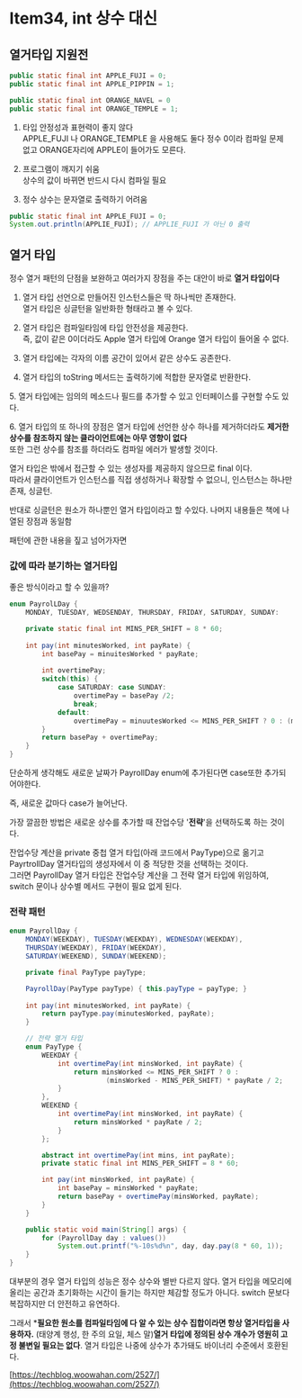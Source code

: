 # Item34, int 상수 대신

## 열거타입 지원전

```java
public static final int APPLE_FUJI = 0;
public static final int APPLE_PIPPIN = 1;

public static final int ORANGE_NAVEL = 0
public static final int ORANGE_TEMPLE = 1;
```

1. 타입 안정성과 표현력이 좋지 않다  
APPLE_FUJI 나 ORANGE_TEMPLE 을 사용해도 둘다 정수 0이라 컴파일 문제 없고 ORANGE자리에 APPLE이 들어가도 모른다.

1. 프로그램이 깨지기 쉬움  
상수의 값이 바뀌면 반드시 다시 컴파일 필요

1. 정수 상수는 문자열로 출력하기 어려움

```java
public static final int APPLE_FUJI = 0;
System.out.println(APPLIE_FUJI); // APPLIE_FUJI 가 아닌 0 출력
```

## 열거 타입

정수 열거 패턴의 단점을 보완하고 여러가지 장점을 주는 대안이 바로 **열거 타입이다**   

1. 열거 타입 선언으로 만들어진 인스턴스들은 딱 하나씩만 존재한다.  
열거 타입은 싱글턴을 일반화한 형태라고 볼 수 있다.

2. 열거 타입은 컴파일타임에 타입 안전성을 제공한다.  
즉, 값이 같은 0이더라도 Apple 열거 타입에 Orange 열거 타입이 들어올 수 없다.  

3. 열거 타입에는 각자의 이름 공간이 있어서 같은 상수도 공존한다.

4. 열거 타입의 toString 메서드는 출력하기에 적합한 문자열로 반환한다.

5. 열거 타입에는 임의의 메소드나 필드를 추가할 수 있고 인터페이스를 구현할 수도 있다.

6. 열거 타입의 또 하나의 장점은 열거 타입에 선언한 상수 하나를 제거하더라도 **제거한 상수를 참조하지 않는 클라이언트에는 아무 영향이 없다**  
    또한 그런 상수를 참조를 하더라도 컴파일 에러가 발생할 것이다.

열거 타입은 밖에서 접근할 수 있는 생성자를 제공하지 않으므로 final 이다.   
따라서 클라이언트가 인스턴스를 직접 생성하거나 확장할 수 없으니, 인스턴스는 하나만 존재, 싱글턴.  

반대로 싱글턴은 원소가 하나뿐인 열거 타입이라고 할 수있다. 나머지 내용들은 책에 나열된 장점과 동일함  

패턴에 관한 내용을 짚고 넘어가자면 

### 값에 따라 분기하는 열거타입  
좋은 방식이라고 할 수 있을까?

```java
enum PayrolLDay {
    MONDAY, TUESDAY, WEDSENDAY, THURSDAY, FRIDAY, SATURDAY, SUNDAY:

    private static final int MINS_PER_SHIFT = 8 * 60;
    
    int pay(int minutesWorked, int payRate) {
        int basePay = minuitesWorked * payRate;
        
        int overtimePay;
        switch(this) {
            case SATURDAY: case SUNDAY:
                overtimePay = basePay /2;
                break;
            default:
                overtimePay = minuutesWorked <= MINS_PER_SHIFT ? 0 : (minutesWorked - MINS_PER_SHIFT) * payRate /  2;
        }
        return basePay + overtimePay;
    }
}
```

단순하게 생각해도 새로운 날짜가 PayrollDay enum에 추가된다면 case또한 추가되어야한다. 

즉, 새로운 값마다 case가 늘어난다.

가장 깔끔한 방법은 새로운 상수를 추가할 때 잔업수당 '**전략**'을 선택하도록 하는 것이다.

잔업수당 계산을 private 중첩 열거 타입(아래 코드에서 PayType)으로 옮기고 PayrtrollDay 열거타입의 생성자에서 이 중 적당한 것을 선택하는 것이다.   
그러면 PayrollDay 열거 타입은 잔업수당 계산을 그 전략 열거 타입에 위임하여, switch 문이나 상수별 메서드 구현이 필요 없게 된다.  

### 전략 패턴

```java
enum PayrollDay {
    MONDAY(WEEKDAY), TUESDAY(WEEKDAY), WEDNESDAY(WEEKDAY),
    THURSDAY(WEEKDAY), FRIDAY(WEEKDAY),
    SATURDAY(WEEKEND), SUNDAY(WEEKEND);

    private final PayType payType;

    PayrollDay(PayType payType) { this.payType = payType; }
    
    int pay(int minutesWorked, int payRate) {
        return payType.pay(minutesWorked, payRate);
    }

    // 전략 열거 타입
    enum PayType {
        WEEKDAY {
            int overtimePay(int minsWorked, int payRate) {
                return minsWorked <= MINS_PER_SHIFT ? 0 :
                        (minsWorked - MINS_PER_SHIFT) * payRate / 2;
            }
        },
        WEEKEND {
            int overtimePay(int minsWorked, int payRate) {
                return minsWorked * payRate / 2;
            }
        };

        abstract int overtimePay(int mins, int payRate);
        private static final int MINS_PER_SHIFT = 8 * 60;

        int pay(int minsWorked, int payRate) {
            int basePay = minsWorked * payRate;
            return basePay + overtimePay(minsWorked, payRate);
        }
    }

    public static void main(String[] args) {
        for (PayrollDay day : values())
            System.out.printf("%-10s%d%n", day, day.pay(8 * 60, 1));
    }
}
```

대부분의 경우 열거 타입의 성능은 정수 상수와 별반 다르지 않다. 열거 타입을 메모리에 올리는 공간과 초기화하는 시간이 들기는 하지만 체감할 정도가 아니다. switch 문보다 복잡하지만 더 안전하고 유연하다.

그래서 ***필요한 원소를 컴파일타임에 다 알 수 있는 상수 집합이라면 항상 열거타입을 사용하자.** (태양계 행성, 한 주의 요일, 체스 말)**열거 타입에 정의된 상수 개수가 영원히 고정 불변일 필요는 없다**. 열거 타입은 나중에 상수가 추가돼도 바이너리 수준에서 호환된다.

[https://techblog.woowahan.com/2527/](https://techblog.woowahan.com/2527/)
